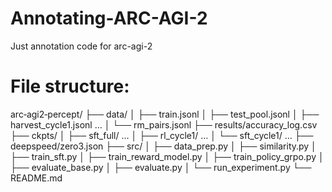 # Annotating-ARC-AGI-2
Just annotation code for arc-agi-2
# File structure:
arc‑agi2‑percept/
├── data/
│   ├── train.jsonl
│   ├── test_pool.jsonl
│   ├── harvest_cycle1.jsonl …
│   └── rm_pairs.jsonl
├── results/accuracy_log.csv
├── ckpts/
│   ├── sft_full/ …
│   ├── rl_cycle1/ …
│   └── sft_cycle1/ …
├── deepspeed/zero3.json
├── src/
│   ├── data_prep.py
│   ├── similarity.py
│   ├── train_sft.py
│   ├── train_reward_model.py
│   ├── train_policy_grpo.py
│   ├── evaluate_base.py
│   ├── evaluate.py
│   └── run_experiment.py
└── README.md